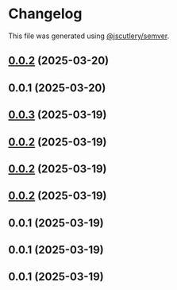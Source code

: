# Changelog

This file was generated using [@jscutlery/semver](https://github.com/jscutlery/semver).

## [0.0.2](https://github.com/vietnguyen97/nx-boilerplate/compare/shared-utils-0.0.1...shared-utils-0.0.2) (2025-03-20)




## 0.0.1 (2025-03-20)




## [0.0.3](https://github.com/vietnguyen97/nx-boilerplate/compare/shared-utils-0.0.2...shared-utils-0.0.3) (2025-03-19)




## [0.0.2](//compare/shared-utils-0.0.1...shared-utils-0.0.2) (2025-03-19)




## [0.0.2](//compare/shared-utils-0.0.1...shared-utils-0.0.2) (2025-03-19)




## [0.0.2](//compare/shared-utils-0.0.1...shared-utils-0.0.2) (2025-03-19)




## 0.0.1 (2025-03-19)




## 0.0.1 (2025-03-19)




## 0.0.1 (2025-03-19)
